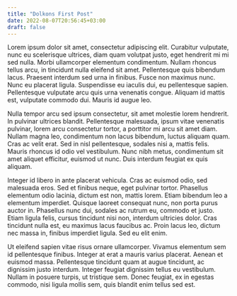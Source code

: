 ```yaml
---
title: "Dolkons First Post"
date: 2022-08-07T20:56:45+03:00
draft: false
---
```



Lorem ipsum dolor sit amet, consectetur adipiscing elit. Curabitur vulputate, nunc eu scelerisque ultrices, diam quam volutpat justo, eget hendrerit mi mi sed nulla. Morbi ullamcorper elementum condimentum. Nullam rhoncus tellus arcu, in tincidunt nulla eleifend sit amet. Pellentesque quis bibendum lacus. Praesent interdum sed urna in finibus. Fusce non maximus nunc. Nunc eu placerat ligula. Suspendisse eu iaculis dui, eu pellentesque sapien. Pellentesque vulputate arcu quis urna venenatis congue. Aliquam id mattis est, vulputate commodo dui. Mauris id augue leo.

Nulla tempor arcu sed ipsum consectetur, sit amet molestie lorem hendrerit. In pulvinar ultrices blandit. Pellentesque malesuada, ipsum vitae venenatis pulvinar, lorem arcu consectetur tortor, a porttitor mi arcu sit amet diam. Nullam magna leo, condimentum non lacus bibendum, luctus aliquam quam. Cras ac velit erat. Sed in nisl pellentesque, sodales nisi a, mattis felis. Mauris rhoncus id odio vel vestibulum. Nunc nibh metus, condimentum sit amet aliquet efficitur, euismod ut nunc. Duis interdum feugiat ex quis aliquam.

Integer id libero in ante placerat vehicula. Cras ac euismod odio, sed malesuada eros. Sed et finibus neque, eget pulvinar tortor. Phasellus elementum odio lacinia, dictum est non, mattis lorem. Etiam bibendum leo a elementum imperdiet. Quisque laoreet consequat nunc, non porta purus auctor in. Phasellus nunc dui, sodales ac rutrum eu, commodo et justo. Etiam ligula felis, cursus tincidunt nisi non, interdum ultricies dolor. Cras tincidunt nulla est, eu maximus lacus faucibus ac. Proin lacus leo, dictum nec massa in, finibus imperdiet ligula. Sed eu elit enim.

Ut eleifend sapien vitae risus ornare ullamcorper. Vivamus elementum sem id pellentesque finibus. Integer at erat a mauris varius placerat. Aenean et euismod massa. Pellentesque tincidunt quam at augue tincidunt, ac dignissim justo interdum. Integer feugiat dignissim tellus eu vestibulum. Nullam in posuere turpis, ut tristique sem. Donec feugiat, ex in egestas commodo, nisi ligula mollis sem, quis blandit enim tellus sed est.